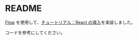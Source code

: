 # README

[Flow](https://flow.org/en/) を使用して、[チュートリアル：React の導入](https://ja.reactjs.org/tutorial/tutorial.html)を実装しました。

コードを参考にしてください。
